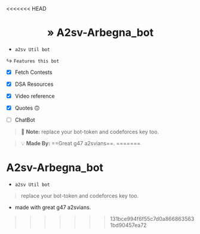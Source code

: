<<<<<<< HEAD
# <center>&raquo; **A2sv-Arbegna_bot** </center>
- <code>a2sv Util bot</code>


&rarrhk; ```Features this bot```
- [x] Fetch Contests
- [x] DSA Resources 
- [x] Video reference
- [x] Quotes 🙃
- [ ] ChatBot


> :memo: **Note:** replace your bot-token and codeforces key too.

> :bulb: **Made By:** ==Great g47 a2svians==.
=======
# A2sv-Arbegna_bot
- <code>a2sv Util bot</code>


> replace your bot-token and codeforces key too.
- made with great g47 a2svians.
>>>>>>> 131bce994f6f55c7d0a8668635631bd90457ea72
